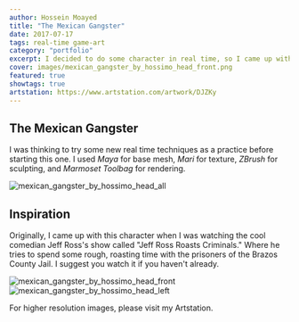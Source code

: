 ```yaml
---
author: Hossein Moayed
title: "The Mexican Gangster"
date: 2017-07-17
tags: real-time game-art
category: "portfolio"
excerpt: I decided to do some character in real time, so I came up with this fellow prisoner!
cover: images/mexican_gangster_by_hossimo_head_front.png
featured: true
showtags: true
artstation: https://www.artstation.com/artwork/DJZKy
---
```



## The Mexican Gangster


I was thinking to try some new real time techniques as a practice before starting this one. I used *Maya* for base mesh, *Mari* for texture, *ZBrush* for sculpting, and *Marmoset Toolbag* for rendering.

<img src="/images/mexican_gangster_by_hossimo_head_all.png" alt="mexican_gangster_by_hossimo_head_all" class="responsive">

## Inspiration

Originally, I came up with this character when I was watching the cool comedian Jeff Ross's show called "Jeff Ross Roasts Criminals." Where he tries to spend some rough, roasting time with the prisoners of the Brazos County Jail. I suggest you watch it if you haven't already.


<img src="/images/mexican_gangster_by_hossimo_head_front.png" alt="mexican_gangster_by_hossimo_head_front" class="responsive">
<img src="/images/mexican_gangster_by_hossimo_head_left.png" alt="mexican_gangster_by_hossimo_head_left" class="responsive">


For higher resolution images, please visit my Artstation.